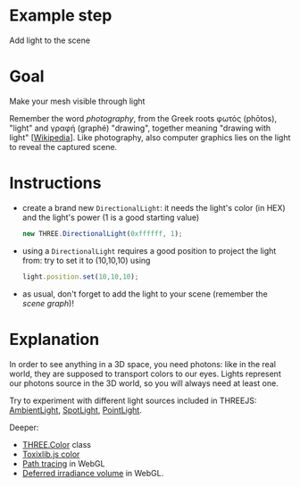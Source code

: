 Example step
============
Add light to the scene

Goal
====
Make your mesh visible through light 

Remember the word _photography_, from the Greek roots φωτός (phōtos), "light" and γραφή (graphé) "drawing", together meaning "drawing with light" [[Wikipedia](http://en.wikipedia.org/wiki/Photography)]. Like photography, also computer graphics lies on the light to reveal the captured scene.

Instructions
============
+	create a brand new `DirectionalLight`: it needs the light's color (in HEX) and the light's power (1 is a good starting value)
    ```javascript
    new THREE.DirectionalLight(0xffffff, 1);
    ```
+	using a `DirectionalLight` requires a good position to project the light from: try to set it to (10,10,10) using 
	```javascript
    light.position.set(10,10,10);
    ```
+	as usual, don't forget to add the light to your scene (remember the _scene graph_)!

Explanation
===========
In order to see anything in a 3D space, you need photons: like in the real world, they are supposed to transport colors to our eyes.
Lights represent our photons source in the 3D world, so you will always need at least one.

Try to experiment with different light sources included in THREEJS: [AmbientLight](http://threejs.org/docs/#Reference/Lights/AmbientLight), [SpotLight](http://threejs.org/docs/#Reference/Lights/SpotLight), [PointLight](http://threejs.org/docs/#Reference/Lights/PointLight).

Deeper:
+ [THREE.Color](http://threejs.org/docs/#Reference/Math/Color) class
+ [Toxixlib.js color](https://github.com/hapticdata/toxiclibsjs/tree/develop/lib/toxi/color)
+ [Path tracing](http://madebyevan.com/webgl-path-tracing/) in WebGL
+ [Deferred irradiance volume](http://codeflow.org/entries/2012/aug/25/webgl-deferred-irradiance-volumes/) in WebGL.